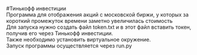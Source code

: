 #Тинькофф инвестиции \
Программа для отображения акций c московской биржи, у которых за короткий промежуток времени заметно увеличилась стоимость \
Для запуска нужно создать файл token.txt и в этот файл вставить токен, получив его через Тинькофф инвестиции. \
Также необходимо установить виртуальное окружение. \
Запуск программы осуществляется через run.py
